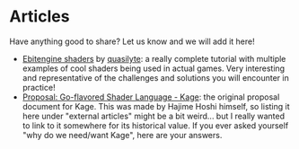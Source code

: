 # Articles

Have anything good to share? Let us know and we will add it here!

- [Ebitengine shaders](https://quasilyte.dev/blog/post/ebitengine-shaders/) by [quasilyte](https://github.com/quasilyte): a really complete tutorial with multiple examples of cool shaders being used in actual games. Very interesting and representative of the challenges and solutions you will encounter in practice!
- [Proposal: Go-flavored Shader Language - Kage](https://docs.google.com/document/d/1yVfqWY6B-yF0H3NOVff3r791_n2zUu8BUWdW9TuEorw): the original proposal document for Kage. This was made by Hajime Hoshi himself, so listing it here under "external articles" might be a bit weird... but I really wanted to link to it somewhere for its historical value. If you ever asked yourself "why do we need/want Kage", here are your answers.
